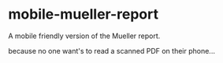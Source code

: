 # mobile-mueller-report
A mobile friendly version of the Mueller report.

because no one want's to read a scanned PDF on their phone...
